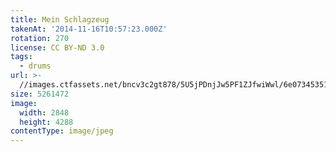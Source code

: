 ```yaml
---
title: Mein Schlagzeug
takenAt: '2014-11-16T10:57:23.000Z'
rotation: 270
license: CC BY-ND 3.0
tags:
  - drums
url: >-
  //images.ctfassets.net/bncv3c2gt878/5U5jPDnjJw5PF1ZJfwiWwl/6e07345351012439160de41a3126a34d/mein-schlagzeug_15616211117_o
size: 5261472
image:
  width: 2848
  height: 4288
contentType: image/jpeg
---
```


